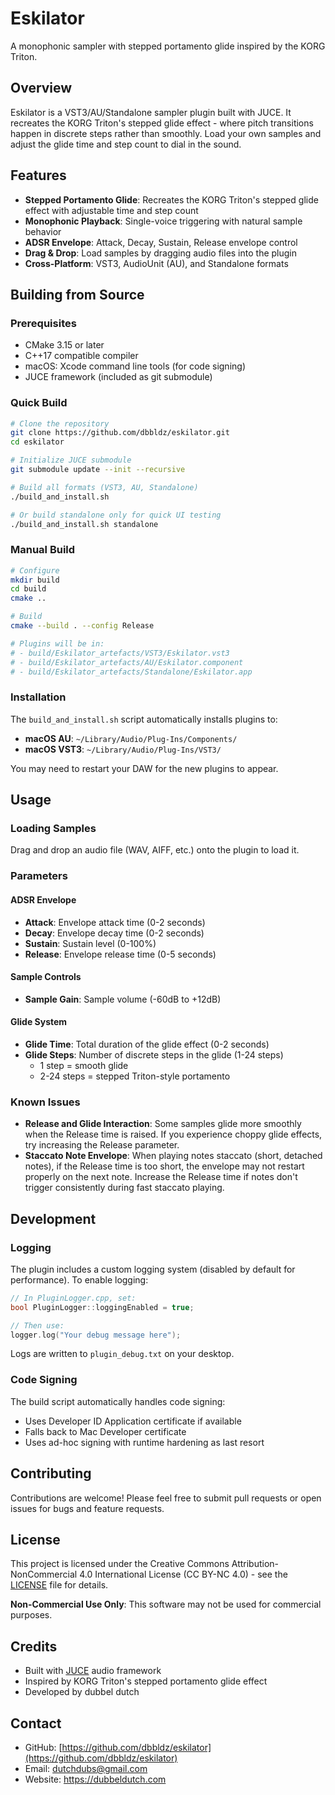 # Eskilator

A monophonic sampler with stepped portamento glide inspired by the KORG Triton.

## Overview

Eskilator is a VST3/AU/Standalone sampler plugin built with JUCE. It recreates the KORG Triton's stepped glide effect - where pitch transitions happen in discrete steps rather than smoothly. Load your own samples and adjust the glide time and step count to dial in the sound.

## Features

- **Stepped Portamento Glide**: Recreates the KORG Triton's stepped glide effect with adjustable time and step count
- **Monophonic Playback**: Single-voice triggering with natural sample behavior
- **ADSR Envelope**: Attack, Decay, Sustain, Release envelope control
- **Drag & Drop**: Load samples by dragging audio files into the plugin
- **Cross-Platform**: VST3, AudioUnit (AU), and Standalone formats

## Building from Source

### Prerequisites

- CMake 3.15 or later
- C++17 compatible compiler
- macOS: Xcode command line tools (for code signing)
- JUCE framework (included as git submodule)

### Quick Build

```bash
# Clone the repository
git clone https://github.com/dbbldz/eskilator.git
cd eskilator

# Initialize JUCE submodule
git submodule update --init --recursive

# Build all formats (VST3, AU, Standalone)
./build_and_install.sh

# Or build standalone only for quick UI testing
./build_and_install.sh standalone
```

### Manual Build

```bash
# Configure
mkdir build
cd build
cmake ..

# Build
cmake --build . --config Release

# Plugins will be in:
# - build/Eskilator_artefacts/VST3/Eskilator.vst3
# - build/Eskilator_artefacts/AU/Eskilator.component
# - build/Eskilator_artefacts/Standalone/Eskilator.app
```

### Installation

The `build_and_install.sh` script automatically installs plugins to:
- **macOS AU**: `~/Library/Audio/Plug-Ins/Components/`
- **macOS VST3**: `~/Library/Audio/Plug-Ins/VST3/`

You may need to restart your DAW for the new plugins to appear.

## Usage

### Loading Samples

Drag and drop an audio file (WAV, AIFF, etc.) onto the plugin to load it.

### Parameters

#### ADSR Envelope
- **Attack**: Envelope attack time (0-2 seconds)
- **Decay**: Envelope decay time (0-2 seconds)
- **Sustain**: Sustain level (0-100%)
- **Release**: Envelope release time (0-5 seconds)

#### Sample Controls
- **Sample Gain**: Sample volume (-60dB to +12dB)

#### Glide System
- **Glide Time**: Total duration of the glide effect (0-2 seconds)
- **Glide Steps**: Number of discrete steps in the glide (1-24 steps)
  - 1 step = smooth glide
  - 2-24 steps = stepped Triton-style portamento

### Known Issues

- **Release and Glide Interaction**: Some samples glide more smoothly when the Release time is raised. If you experience choppy glide effects, try increasing the Release parameter.
- **Staccato Note Envelope**: When playing notes staccato (short, detached notes), if the Release time is too short, the envelope may not restart properly on the next note. Increase the Release time if notes don't trigger consistently during fast staccato playing.

## Development

### Logging

The plugin includes a custom logging system (disabled by default for performance). To enable logging:

```cpp
// In PluginLogger.cpp, set:
bool PluginLogger::loggingEnabled = true;

// Then use:
logger.log("Your debug message here");
```

Logs are written to `plugin_debug.txt` on your desktop.

### Code Signing

The build script automatically handles code signing:
- Uses Developer ID Application certificate if available
- Falls back to Mac Developer certificate
- Uses ad-hoc signing with runtime hardening as last resort

## Contributing

Contributions are welcome! Please feel free to submit pull requests or open issues for bugs and feature requests.

## License

This project is licensed under the Creative Commons Attribution-NonCommercial 4.0 International License (CC BY-NC 4.0) - see the [LICENSE](LICENSE) file for details.

**Non-Commercial Use Only**: This software may not be used for commercial purposes.

## Credits

- Built with [JUCE](https://juce.com/) audio framework
- Inspired by KORG Triton's stepped portamento glide effect
- Developed by dubbel dutch

## Contact

- GitHub: [https://github.com/dbbldz/eskilator](https://github.com/dbbldz/eskilator)
- Email: dutchdubs@gmail.com
- Website: https://dubbeldutch.com
